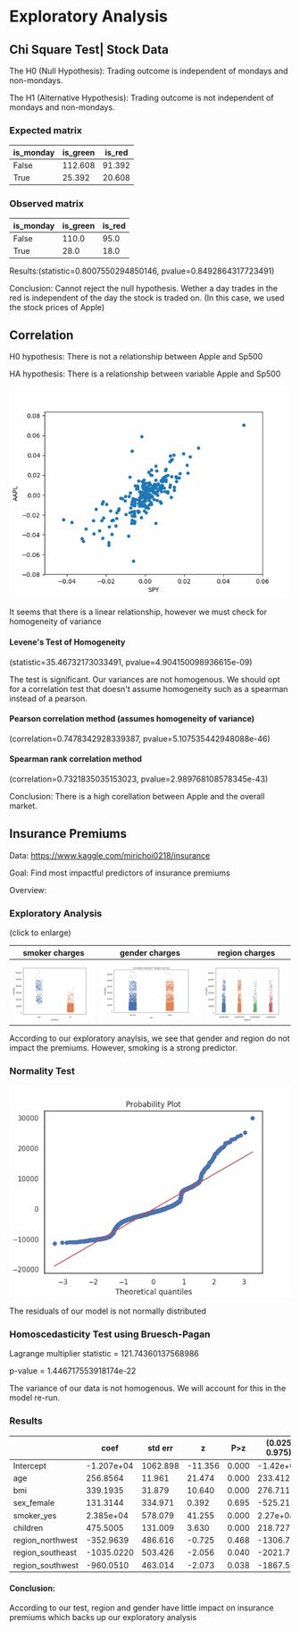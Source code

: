 # Exploratory Analysis

## Chi Square Test| Stock Data

The H0 (Null Hypothesis): Trading outcome is independent of mondays and non-mondays.

The H1 (Alternative Hypothesis): Trading outcome is not independent of mondays and non-mondays.

### Expected matrix

|is_monday    | is_green |is_red|
|-------------| ---------|------|
|False        | 112.608  |91.392|
|True         | 25.392   |20.608| 

### Observed matrix

|is_monday   | is_green  |is_red|
|------------|-----------|------|
|False       |  110.0    |95.0  |
|True        |   28.0    |18.0  |

Results:(statistic=0.8007550294850146, pvalue=0.8492864317723491)

Conclusion: Cannot reject the null hypothesis. Wether a day trades in the red is independent of the day the stock is traded on.  (In this case, we used the stock prices of Apple)

## Correlation

H0 hypothesis: There is not a relationship between Apple and Sp500

HA hypothesis: There is a relationship between variable Apple and Sp500


![Image of model](/Graphs/corellation.png)

It seems that there is a linear relationship, however we must check for homogeneity of variance

#### Levene's Test of Homogeneity 

(statistic=35.46732173033491, pvalue=4.904150098936615e-09)

The test is significant. Our variances are not homogenous.
We should opt for a correlation test that doesn't assume homogeneity such as a spearman instead of a pearson.


#### Pearson correlation method (assumes homogeneity of variance)

(correlation=0.7478342928339387, pvalue=5.107535442948088e-46)

#### Spearman rank correlation method

(correlation=0.7321835035153023, pvalue=2.989768108578345e-43)

Conclusion: There is a high corellation between Apple and the overall market. 


## Insurance Premiums

Data: https://www.kaggle.com/mirichoi0218/insurance

Goal: Find most impactful predictors of insurance premiums

Overview:


### Exploratory Analysis

(click to enlarge)

  smoker charges|gender charges| region charges
  :------------:|:------------:|:--------------:
  ![](/Graphs/smoker_charges.png)|![](/Graphs/sex_charges.png)|![](/Graphs/region_charges.png)

According to our exploratory anaylsis, we see that gender and region do not impact the premiums. However, smoking is a strong predictor.

### Normality Test

![Image of model](/Graphs/Probability%20Plot.png)

The residuals of our model is not normally distributed

### Homoscedasticity Test using Bruesch-Pagan

Lagrange multiplier statistic = 121.74360137568986

p-value = 1.446717553918174e-22               

The variance of our data is not homogenous. We will account for this in the model re-run.

### Results

|                |       coef |   std err |         z  |   P>z    |       (0.025   0.975)  |
|----------------|------------|-----------|------------|----------|------------------------|
|Intercept       | -1.207e+04 |  1062.898 |   -11.356  |    0.000 |  -1.42e+04 |  -9986.611|
|age             |   256.8564 |    11.961 |    21.474  |    0.000 |    233.412 |    280.300|
|bmi             |   339.1935 |    31.879 |    10.640  |    0.000 |    276.711 |    401.676|
|sex_female      |   131.3144 |   334.971 |     0.392  |    0.695 |   -525.217 |    787.846|
|smoker_yes      |  2.385e+04 |   578.079 |    41.255  |    0.000 |   2.27e+04 |    2.5e+04|
|children        |   475.5005 |   131.009 |     3.630  |    0.000 |    218.727 |    732.274|
|region_northwest|  -352.9639 |   486.616 |    -0.725  |    0.468 |  -1306.714 |    600.786|
|region_southeast| -1035.0220 |   503.426 |    -2.056  |    0.040 |  -2021.718 |    -48.326|
|region_southwest|  -960.0510 |   463.014 |    -2.073  |    0.038 |  -1867.541 |    -52.561|

#### Conclusion: 
According to our test, region and gender have little impact on insurance premiums which backs up our exploratory analysis
